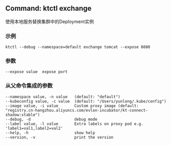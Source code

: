 ## Command: ktctl exchange

使用本地服务替换集群中的Deployment实例

### 示例

```
ktctl --debug --namespace=default exchange tomcat --expose 8080
```

### 参数

```
--expose value  expose port
```

### 从父命令集成的参数

```
--namespace value, -n value   (default: "default")
--kubeconfig value, -c value  (default: "/Users/yunlong/.kube/config")
--image value, -i value       Custom proxy image (default: "registry.cn-hangzhou.aliyuncs.com/evlon-incubator/kt-connect-shadow:stable")
--debug, -d                   debug mode
--label value, -l value       Extra labels on proxy pod e.g. 'label1=val1,label2=val2'
--help, -h                    show help
--version, -v                 print the version
```
